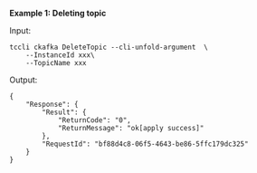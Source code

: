 **Example 1: Deleting topic**



Input: 

```
tccli ckafka DeleteTopic --cli-unfold-argument  \
    --InstanceId xxx\
    --TopicName xxx
```

Output: 
```
{
    "Response": {
        "Result": {
            "ReturnCode": "0",
            "ReturnMessage": "ok[apply success]"
        },
        "RequestId": "bf88d4c8-06f5-4643-be86-5ffc179dc325"
    }
}
```

